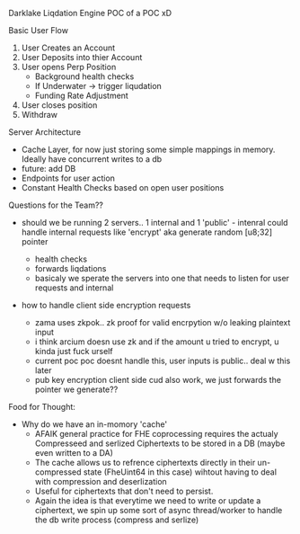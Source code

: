 Darklake Liqdation Engine POC of a POC xD

Basic User Flow 

1. User Creates an Account
2. User Deposits into thier Account
3. User opens Perp Position
    - Background health checks 
    - If Underwater -> trigger liqudation 
    - Funding Rate Adjustment
4. User closes position
5. Withdraw

Server Architecture

- Cache Layer, for now just storing some simple mappings in memory. Ideally have concurrent writes to a db
- future: add DB  
- Endpoints for user action
- Constant Health Checks based on open user positions


Questions for the Team??

- should we be running 2 servers.. 1 internal and 1 'public'
    - intenral could handle internal requests like 'encrypt' aka generate random [u8;32] pointer
    - health checks
    - forwards liqdations 
    - basicaly we sperate the servers into one that needs to listen for user requests and internal

- how to handle client side encryption requests
    - zama uses zkpok.. zk proof for valid encrpytion w/o leaking plaintext input
    - i think arcium doesn use zk and if the amount u tried to encrypt, u kinda just fuck urself
    - current poc poc doesnt handle this, user inputs is public.. deal w this later
    - pub key encryption client side cud also work, we just forwards the pointer we generate??

Food for Thought:

- Why do we have an in-momory 'cache'
    - AFAIK general practice for FHE coprocessing requires the actualy Compresseed and serlized Ciphertexts to be stored in a DB (maybe even written to a DA)
    - The cache allows us to refrence ciphertexts directly in their un-compressed state (FheUint64 in this case) wihtout having to deal with compression and deserlization 
    - Useful for ciphertexts that don't need to persist. 
    - Again the idea is that everytime we need to write or update a ciphertext, we spin up some sort of async thread/worker to handle the db write process (compress and serlize)